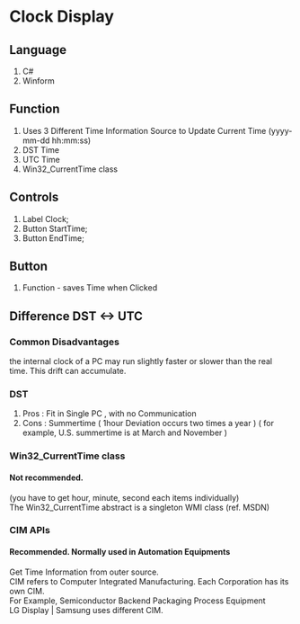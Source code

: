 # Clock Display

## Language
1. C#
2. Winform




## Function
1. Uses 3 Different Time Information Source to Update Current Time (yyyy-mm-dd hh:mm:ss)
2. DST Time 
3. UTC Time 
4. Win32_CurrentTime class

## Controls

1. Label Clock;
2. Button StartTime;
3. Button EndTime;



## Button
1. Function - saves Time when Clicked

  

## Difference DST <-> UTC
### Common Disadvantages
the internal clock of a PC may run slightly faster or slower than the real time. This drift can accumulate.  

### DST
1. Pros : Fit in Single PC , with no Communication
2. Cons : Summertime ( 1hour Deviation occurs two times a year ) ( for example, U.S. summertime is at March and November )  

### Win32_CurrentTime class

#### Not recommended.   
(you have to get hour, minute, second each items individually)    
The Win32_CurrentTime abstract is a singleton WMI class (ref. MSDN)    

### CIM APIs
#### Recommended. Normally used in Automation Equipments  
Get Time Information from outer source.  
CIM refers to Computer Integrated Manufacturing. Each Corporation has its own CIM.  
For Example, Semiconductor Backend Packaging Process Equipment  
LG Display | Samsung uses different CIM.  
